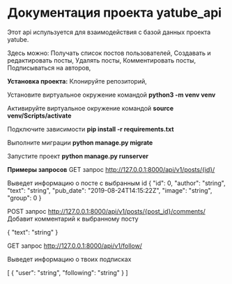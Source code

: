 # Документация проекта yatube_api
 
 Этот api испульзуется для взаимодействия с базой данных проекта yatube.
 
 Здесь можно: 
 Получать список постов пользователей,
 Создавать и редактировать посты,
 Удалять посты,
 Комментировать посты,
 Подписываться на авторов,
 
 **Установка проекта:**
 Клонируйте репозиторий,
 
 Установите виртуальное окружение командой **python3 -m venv venv**
 
 Активируйте виртуальное окружение командой **source venv/Scripts/activate**
 
 Подключите зависимости **pip install -r requirements.txt**
 
 Выполните миграции **python manage.py migrate**
 
 Запустите проект **python manage.py runserver**
 
 **Примеры запросов**
 GET запрос  http://127.0.0.1:8000/api/v1/posts/{id}/
  
  Выведет информацию о посте с выбранным id
{
 "id": 0,
 "author": "string",
 "text": "string",
 "pub_date": "2019-08-24T14:15:22Z",
 "image": "string",
 "group": 0
}
 
 POST запрос http://127.0.0.1:8000/api/v1/posts/{post_id}/comments/
 Добавит комментарий к выбранному посту
 
{
"text": "string"
}

GET запрос http://127.0.0.1:8000/api/v1/follow/

Выведет информацию о твоих подписках

[
{
"user": "string",
"following": "string"
}
]


 
